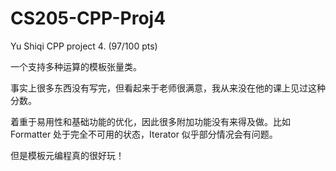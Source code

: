 # CS205-CPP-Proj4

Yu Shiqi CPP project 4. (97/100 pts)

一个支持多种运算的模板张量类。

事实上很多东西没有写完，但看起来于老师很满意，我从来没在他的课上见过这种分数。

着重于易用性和基础功能的优化，因此很多附加功能没有来得及做。比如 Formatter 处于完全不可用的状态，Iterator 似乎部分情况会有问题。

但是模板元编程真的很好玩！
